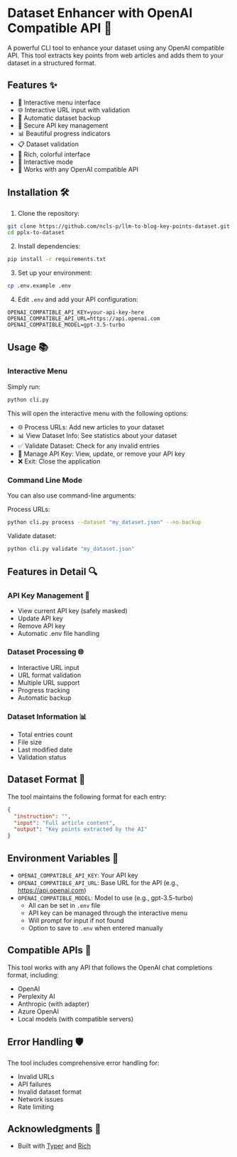 # Dataset Enhancer with OpenAI Compatible API 🚀

A powerful CLI tool to enhance your dataset using any OpenAI compatible API. This tool extracts key points from web articles and adds them to your dataset in a structured format.

## Features ✨

- 🎯 Interactive menu interface
- 🌐 Interactive URL input with validation
- 💾 Automatic dataset backup
- 🔑 Secure API key management
- 📊 Beautiful progress indicators
- 📋 Dataset validation
- 🎨 Rich, colorful interface
- 🔄 Interactive mode
- 🔌 Works with any OpenAI compatible API

## Installation 🛠️

1. Clone the repository:

```bash
git clone https://github.com/ncls-p/llm-to-blog-key-points-dataset.git
cd pplx-to-dataset
```

2. Install dependencies:

```bash
pip install -r requirements.txt
```

3. Set up your environment:

```bash
cp .env.example .env
```

4. Edit `.env` and add your API configuration:

```
OPENAI_COMPATIBLE_API_KEY=your-api-key-here
OPENAI_COMPATIBLE_API_URL=https://api.openai.com
OPENAI_COMPATIBLE_MODEL=gpt-3.5-turbo
```

## Usage 📚

### Interactive Menu

Simply run:

```bash
python cli.py
```

This will open the interactive menu with the following options:

- 🌐 Process URLs: Add new articles to your dataset
- 📊 View Dataset Info: See statistics about your dataset
- ✅ Validate Dataset: Check for any invalid entries
- 🔑 Manage API Key: View, update, or remove your API key
- ❌ Exit: Close the application

### Command Line Mode

You can also use command-line arguments:

Process URLs:

```bash
python cli.py process --dataset "my_dataset.json" --no-backup
```

Validate dataset:

```bash
python cli.py validate "my_dataset.json"
```

## Features in Detail 🔍

### API Key Management 🔑

- View current API key (safely masked)
- Update API key
- Remove API key
- Automatic .env file handling

### Dataset Processing 🌐

- Interactive URL input
- URL format validation
- Multiple URL support
- Progress tracking
- Automatic backup

### Dataset Information 📊

- Total entries count
- File size
- Last modified date
- Validation status

## Dataset Format 📝

The tool maintains the following format for each entry:

```json
{
  "instruction": "",
  "input": "Full article content",
  "output": "Key points extracted by the AI"
}
```

## Environment Variables 🔐

- `OPENAI_COMPATIBLE_API_KEY`: Your API key
- `OPENAI_COMPATIBLE_API_URL`: Base URL for the API (e.g., https://api.openai.com)
- `OPENAI_COMPATIBLE_MODEL`: Model to use (e.g., gpt-3.5-turbo)
  - All can be set in `.env` file
  - API key can be managed through the interactive menu
  - Will prompt for input if not found
  - Option to save to `.env` when entered manually

## Compatible APIs 🔌

This tool works with any API that follows the OpenAI chat completions format, including:

- OpenAI
- Perplexity AI
- Anthropic (with adapter)
- Azure OpenAI
- Local models (with compatible servers)

## Error Handling 🛡️

The tool includes comprehensive error handling for:

- Invalid URLs
- API failures
- Invalid dataset format
- Network issues
- Rate limiting

## Acknowledgments 🙏

- Built with [Typer](https://typer.tiangolo.com/) and [Rich](https://rich.readthedocs.io/)
